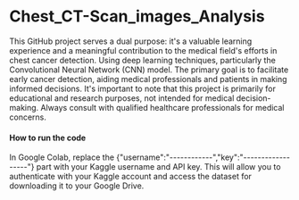 # Chest_CT-Scan_images_Analysis
This GitHub project serves a dual purpose: it's a valuable learning experience and a meaningful contribution to the medical field's efforts in chest cancer detection. Using deep learning techniques, particularly the Convolutional Neural Network (CNN) model. The primary goal is to facilitate early cancer detection, aiding medical professionals and patients in making informed decisions. It's important to note that this project is primarily for educational and research purposes, not intended for medical decision-making. Always consult with qualified healthcare professionals for medical concerns.

#### How to run the code
In Google Colab, replace the {"username":"------------","key":"------------------"} part with your Kaggle username and API key. This will allow you to authenticate with your Kaggle account and access the dataset for downloading it to your Google Drive.
